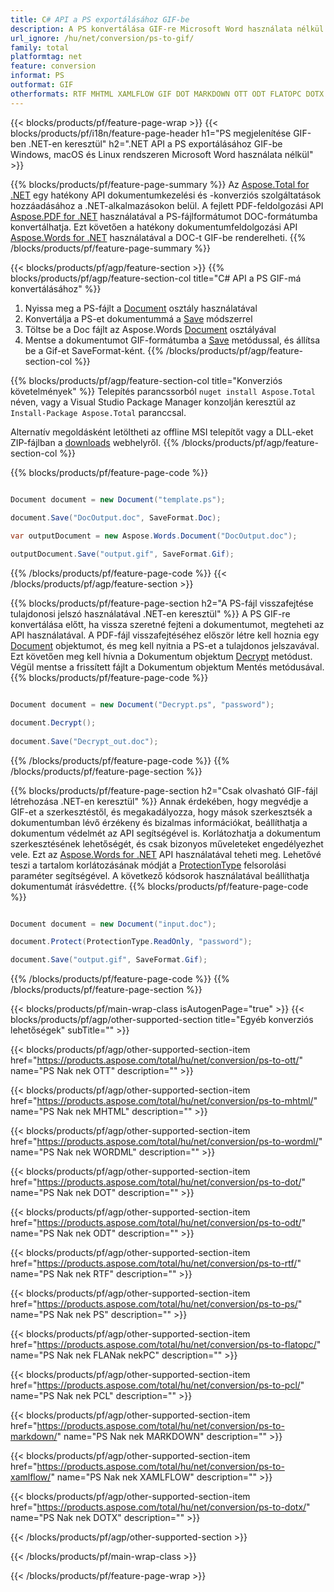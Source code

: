 ```yaml
---
title: C# API a PS exportálásához GIF-be
description: A PS konvertálása GIF-re Microsoft Word használata nélkül
url_ignore: /hu/net/conversion/ps-to-gif/
family: total
platformtag: net
feature: conversion
informat: PS
outformat: GIF
otherformats: RTF MHTML XAMLFLOW GIF DOT MARKDOWN OTT ODT FLATOPC DOTX PCL WORDML
---
```

{{< blocks/products/pf/feature-page-wrap >}}
{{< blocks/products/pf/i18n/feature-page-header h1="PS megjelenítése GIF-ben .NET-en keresztül" h2=".NET API a PS exportálásához GIF-be Windows, macOS és Linux rendszeren Microsoft Word használata nélkül" >}}

{{% blocks/products/pf/feature-page-summary %}}
Az [Aspose.Total for .NET](https://products.aspose.com/total/net/) egy hatékony API dokumentumkezelési és -konverziós szolgáltatások hozzáadásához a .NET-alkalmazásokon belül. A fejlett PDF-feldolgozási API [Aspose.PDF for .NET](https://products.aspose.com/pdf/net/) használatával a PS-fájlformátumot DOC-formátumba konvertálhatja. Ezt követően a hatékony dokumentumfeldolgozási API [Aspose.Words for .NET](https://products.aspose.com/words/net/) használatával a DOC-t GIF-be renderelheti.
{{% /blocks/products/pf/feature-page-summary  %}}

{{< blocks/products/pf/agp/feature-section >}}
{{% blocks/products/pf/agp/feature-section-col title="C# API a PS GIF-má konvertálásához" %}}
1. Nyissa meg a PS-fájlt a [Document](https://apireference.aspose.com/pdf/net/aspose.pdf/document) osztály használatával
2. Konvertálja a PS-et dokumentummá a [Save](https://apireference.aspose.com/pdf/net/aspose.pdf.document/save/methods/5) módszerrel
3. Töltse be a Doc fájlt az Aspose.Words [Document](https://apireference.aspose.com/words/net/aspose.words/document) osztályával
4. Mentse a dokumentumot GIF-formátumba a [Save](https://apireference.aspose.com/words/net/aspose.words.document/save/methods/4) metódussal, és állítsa be a Gif-et SaveFormat-ként.
{{% /blocks/products/pf/agp/feature-section-col %}}

{{% blocks/products/pf/agp/feature-section-col title="Konverziós követelmények" %}}
Telepítés parancssorból ```nuget install Aspose.Total``` néven, vagy a Visual Studio Package Manager konzolján keresztül az ```Install-Package Aspose.Total``` paranccsal.

Alternatív megoldásként letöltheti az offline MSI telepítőt vagy a DLL-eket ZIP-fájlban a [downloads](https://downloads.aspose.com/total/net) webhelyről.
{{% /blocks/products/pf/agp/feature-section-col %}}

{{% blocks/products/pf/feature-page-code %}}

```cs

Document document = new Document("template.ps");
 
document.Save("DocOutput.doc", SaveFormat.Doc); 

var outputDocument = new Aspose.Words.Document("DocOutput.doc");

outputDocument.Save("output.gif", SaveFormat.Gif);   
```

{{% /blocks/products/pf/feature-page-code %}}
{{< /blocks/products/pf/agp/feature-section >}}

{{% blocks/products/pf/feature-page-section  h2="A PS-fájl visszafejtése tulajdonosi jelszó használatával .NET-en keresztül" %}}
A PS GIF-re konvertálása előtt, ha vissza szeretné fejteni a dokumentumot, megteheti az API használatával. A PDF-fájl visszafejtéséhez először létre kell hoznia egy [Document](https://apireference.aspose.com/pdf/net/aspose.pdf/document) objektumot, és meg kell nyitnia a PS-et a tulajdonos jelszavával. Ezt követően meg kell hívnia a Dokumentum objektum [Decrypt](https://apireference.aspose.com/pdf/net/aspose.pdf/document/methods/decrypt) metódust. Végül mentse a frissített fájlt a Dokumentum objektum Mentés metódusával.  
{{% blocks/products/pf/feature-page-code %}}

```cs

Document document = new Document("Decrypt.ps", "password");

document.Decrypt();
 
document.Save("Decrypt_out.doc");
```

{{% /blocks/products/pf/feature-page-code  %}}
{{% /blocks/products/pf/feature-page-section %}}

{{% blocks/products/pf/feature-page-section  h2="Csak olvasható GIF-fájl létrehozása .NET-en keresztül" %}}
Annak érdekében, hogy megvédje a GIF-et a szerkesztéstől, és megakadályozza, hogy mások szerkesztsék a dokumentumban lévő érzékeny és bizalmas információkat, beállíthatja a dokumentum védelmét az API segítségével is. Korlátozhatja a dokumentum szerkesztésének lehetőségét, és csak bizonyos műveleteket engedélyezhet vele. Ezt az [Aspose.Words for .NET](https://products.aspose.com/words/net/) API használatával teheti meg. Lehetővé teszi a tartalom korlátozásának módját a [ProtectionType](https://apireference.aspose.com/words/net/aspose.words/protectiontype) felsorolási paraméter segítségével. A következő kódsorok használatával beállíthatja dokumentumát írásvédettre. 
{{% blocks/products/pf/feature-page-code %}}

```cs

Document document = new Document("input.doc");

document.Protect(ProtectionType.ReadOnly, "password");

document.Save("output.gif", SaveFormat.Gif);    
```

{{% /blocks/products/pf/feature-page-code  %}}
{{% /blocks/products/pf/feature-page-section %}}

{{< blocks/products/pf/main-wrap-class isAutogenPage="true" >}}
{{< blocks/products/pf/agp/other-supported-section title="Egyéb konverziós lehetőségek" subTitle="" >}}

{{< blocks/products/pf/agp/other-supported-section-item href="https://products.aspose.com/total/hu/net/conversion/ps-to-ott/" name="PS Nak nek OTT" description="" >}}

{{< blocks/products/pf/agp/other-supported-section-item href="https://products.aspose.com/total/hu/net/conversion/ps-to-mhtml/" name="PS Nak nek MHTML" description="" >}}

{{< blocks/products/pf/agp/other-supported-section-item href="https://products.aspose.com/total/hu/net/conversion/ps-to-wordml/" name="PS Nak nek WORDML" description="" >}}

{{< blocks/products/pf/agp/other-supported-section-item href="https://products.aspose.com/total/hu/net/conversion/ps-to-dot/" name="PS Nak nek DOT" description="" >}}

{{< blocks/products/pf/agp/other-supported-section-item href="https://products.aspose.com/total/hu/net/conversion/ps-to-odt/" name="PS Nak nek ODT" description="" >}}

{{< blocks/products/pf/agp/other-supported-section-item href="https://products.aspose.com/total/hu/net/conversion/ps-to-rtf/" name="PS Nak nek RTF" description="" >}}

{{< blocks/products/pf/agp/other-supported-section-item href="https://products.aspose.com/total/hu/net/conversion/ps-to-ps/" name="PS Nak nek PS" description="" >}}

{{< blocks/products/pf/agp/other-supported-section-item href="https://products.aspose.com/total/hu/net/conversion/ps-to-flatopc/" name="PS Nak nek FLANak nekPC" description="" >}}

{{< blocks/products/pf/agp/other-supported-section-item href="https://products.aspose.com/total/hu/net/conversion/ps-to-pcl/" name="PS Nak nek PCL" description="" >}}

{{< blocks/products/pf/agp/other-supported-section-item href="https://products.aspose.com/total/hu/net/conversion/ps-to-markdown/" name="PS Nak nek MARKDOWN" description="" >}}

{{< blocks/products/pf/agp/other-supported-section-item href="https://products.aspose.com/total/hu/net/conversion/ps-to-xamlflow/" name="PS Nak nek XAMLFLOW" description="" >}}

{{< blocks/products/pf/agp/other-supported-section-item href="https://products.aspose.com/total/hu/net/conversion/ps-to-dotx/" name="PS Nak nek DOTX" description="" >}}



{{< /blocks/products/pf/agp/other-supported-section >}}

{{< /blocks/products/pf/main-wrap-class >}}

{{< /blocks/products/pf/feature-page-wrap >}}